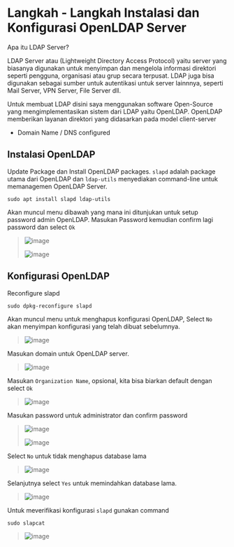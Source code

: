 # Langkah - Langkah Instalasi dan Konfigurasi OpenLDAP Server
Apa itu LDAP Server? 

LDAP Server atau (Lightweight Directory Access Protocol) yaitu server yang biasanya digunakan untuk menyimpan dan mengelola informasi direktori seperti pengguna, organisasi atau grup secara terpusat. LDAP juga bisa digunakan sebagai sumber untuk autentikasi untuk server lainnnya, seperti Mail Server, VPN Server, File Server dll.

Untuk membuat LDAP disini saya menggunakan software Open-Source yang mengimplementasikan sistem dari LDAP yaitu OpenLDAP. OpenLDAP memberikan layanan direktori yang didasarkan pada model client-server
- Domain Name / DNS configured
## Instalasi OpenLDAP
Update Package dan Install OpenLDAP packages. `slapd` adalah package utama dari OpenLDAP dan `ldap-utils` menyediakan command-line untuk memanagemen OpenLDAP Server.
```
sudo apt install slapd ldap-utils
```
Akan muncul menu dibawah yang mana ini ditunjukan untuk setup password admin OpenLDAP. Masukan Password kemudian confirm lagi password dan select `Ok`
> ![image](https://github.com/diotriandika/learn-networking/assets/109568349/16af989f-356c-49d4-a89c-584b5bfeddd5)
>
> ![image](https://github.com/diotriandika/learn-networking/assets/109568349/44a7c10c-a0c0-435d-a8f1-c02a2f485cc3)
## Konfigurasi OpenLDAP
Reconfigure slapd
```
sudo dpkg-reconfigure slapd
```
Akan muncul menu untuk menghapus konfigurasi OpenLDAP, Select `No` akan menyimpan konfigurasi yang telah dibuat sebelumnya. 
> ![image](https://github.com/diotriandika/learn-networking/assets/109568349/67ccf558-df3d-4f5d-a389-25524402930c)

Masukan domain untuk OpenLDAP server.
> ![image](https://github.com/diotriandika/learn-networking/assets/109568349/f1f99d11-dcfb-45e8-932e-18b5679b4991)

Masukan `Organization Name`, opsional, kita bisa biarkan default dengan select `Ok`
> ![image](https://github.com/diotriandika/learn-networking/assets/109568349/8b2dd8da-88aa-4838-8af8-0f023007321f)

Masukan password untuk administrator dan confirm password
> ![image](https://github.com/diotriandika/learn-networking/assets/109568349/6b03e286-268e-403a-90e9-e1f2d79a4929)
>
>![image](https://github.com/diotriandika/learn-networking/assets/109568349/d58ab3f5-aff1-4445-b537-c7aae14d3e83)

Select `No` untuk tidak menghapus database lama
> ![image](https://github.com/diotriandika/learn-networking/assets/109568349/3e128196-c61b-4072-843e-27989069d74f)

Selanjutnya select `Yes` untuk memindahkan database lama.
> ![image](https://github.com/diotriandika/learn-networking/assets/109568349/db8808eb-1b7d-41ba-9807-56779834310d)

Untuk meverifikasi konfigurasi `slapd` gunakan command
```
sudo slapcat
```
> ![image](https://github.com/diotriandika/learn-networking/assets/109568349/cfc03ba5-2419-4c53-9cdc-683aec85a39a)



